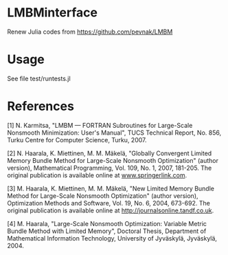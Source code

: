 # LMBMinterface
Renew Julia codes from https://github.com/pevnak/LMBM

# Usage
See file test/runtests.jl

# References
[1] N. Karmitsa, "LMBM — FORTRAN Subroutines for Large-Scale Nonsmooth Minimization: User's Manual", TUCS Technical Report, No. 856, Turku Centre for Computer Science, Turku, 2007. 

[2] N. Haarala, K. Miettinen, M. M. Mäkelä, "Globally Convergent Limited Memory Bundle Method for Large-Scale Nonsmooth Optimization" (author version), Mathematical Programming, Vol. 109, No. 1, 2007, 181-205. The original publication is available online at www.springerlink.com. 

[3] M. Haarala, K. Miettinen, M. M. Mäkelä, "New Limited Memory Bundle Method for Large-Scale Nonsmooth Optimization" (author version), Optimization Methods and Software, Vol. 19, No. 6, 2004, 673-692. The original publication is available online at http://journalsonline.tandf.co.uk. 

[4] M. Haarala, "Large-Scale Nonsmooth Optimization: Variable Metric Bundle Method with Limited Memory", Doctoral Thesis, Department of Mathematical Information Technology, University of Jyväskylä, Jyväskylä, 2004.

